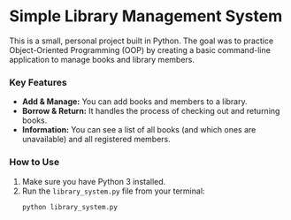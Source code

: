 # Simple Library Management System

This is a small, personal project built in Python. The goal was to practice Object-Oriented Programming (OOP) by creating a basic command-line application to manage books and library members.

### Key Features
- **Add & Manage:** You can add books and members to a library.
- **Borrow & Return:** It handles the process of checking out and returning books.
- **Information:** You can see a list of all books (and which ones are unavailable) and all registered members.

### How to Use
1. Make sure you have Python 3 installed.
2. Run the `library_system.py` file from your terminal:
   ```bash
   python library_system.py
